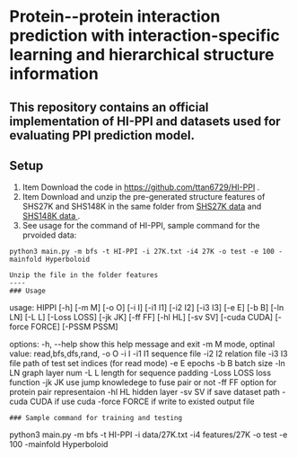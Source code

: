 # Protein--protein interaction prediction with interaction-specific learning and hierarchical structure information
This repository contains an official implementation of HI-PPI and datasets used for evaluating PPI prediction model.
----
## Setup
1. Item Download the code in https://github.com/ttan6729/HI-PPI .
2. Item Download and unzip the pre-generated structure features of SHS27K and SHS148K in the same folder from [SHS27K data](https://drive.google.com/file/d/1SEplMBH36521XsG0yIDLY7X5xRaN7Ekb/view?usp=sharing) and [SHS148K data ](https://drive.google.com/file/d/1SEplMBH36521XsG0yIDLY7X5xRaN7Ekb/view?usp=sharing).
3. See usage for the command of HI-PPI, sample command for the prvoided data:
```
python3 main.py -m bfs -t HI-PPI -i 27K.txt -i4 27K -o test -e 100 -mainfold Hyperboloid
```
```
Unzip the file in the folder features
----
### Usage

```
usage: HIPPI [-h] [-m M] [-o O] [-i I] [-i1 I1] [-i2 I2] [-i3 I3] [-e E] [-b B] [-ln LN] [-L L]
            [-Loss LOSS] [-jk JK] [-ff FF] [-hl HL] [-sv SV] [-cuda CUDA] [-force FORCE]
            [-PSSM PSSM]

options:
  -h, --help    show this help message and exit
  -m M          mode, optinal value: read,bfs,dfs,rand,
  -o O
  -i I
  -i1 I1        sequence file
  -i2 I2        relation file
  -i3 I3        file path of test set indices (for read mode)
  -e E          epochs
  -b B          batch size
  -ln LN        graph layer num
  -L L          length for sequence padding
  -Loss LOSS    loss function
  -jk JK        use jump knowledege to fuse pair or not
  -ff FF        option for protein pair representaion
  -hl HL        hidden layer
  -sv SV        if save dataset path
  -cuda CUDA    if use cuda
  -force FORCE  if write to existed output file
```
### Sample command for training and testing
```
python3 main.py -m bfs -t HI-PPI -i data/27K.txt -i4 features/27K -o test -e 100 -mainfold Hyperboloid
```


